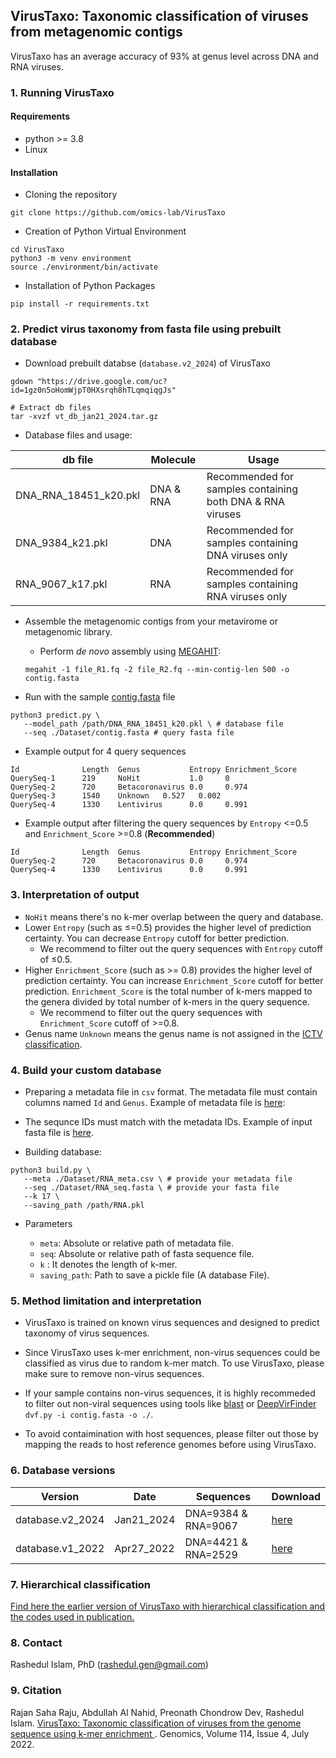 ## VirusTaxo: Taxonomic classification of viruses from metagenomic contigs

VirusTaxo has an average accuracy of 93% at genus level across DNA and RNA viruses.

### 1. Running VirusTaxo 
#### Requirements 
- python >= 3.8
- Linux

#### Installation
 - Cloning the repository
```
git clone https://github.com/omics-lab/VirusTaxo
```
 - Creation of Python Virtual Environment
```
cd VirusTaxo
python3 -m venv environment
source ./environment/bin/activate
```
 - Installation of Python Packages
```
pip install -r requirements.txt
```

### 2. Predict virus taxonomy from fasta file using prebuilt database

- Download prebuilt databse (`database.v2_2024`) of VirusTaxo

```
gdown "https://drive.google.com/uc?id=1gz0n5oHomWjpT0HXsrqh8hTLqmqiqgJs"

# Extract db files
tar -xvzf vt_db_jan21_2024.tar.gz
```

- Database files and usage:

| db file | Molecule | Usage |
|----------|----------|----------|
| DNA_RNA_18451_k20.pkl  | DNA & RNA  | Recommended for samples containing both DNA & RNA viruses   |
| DNA_9384_k21.pkl  | DNA  | Recommended for samples containing DNA viruses only |
| RNA_9067_k17.pkl  | RNA  | Recommended for samples containing RNA viruses only |


- Assemble the metagenomic contigs from your metavirome or metagenomic library. 
   - Perform *de novo* assembly using [MEGAHIT](https://academic.oup.com/bioinformatics/article/31/10/1674/177884): 

   ```megahit -1 file_R1.fq -2 file_R2.fq --min-contig-len 500 -o contig.fasta```

- Run with the sample [contig.fasta](./Dataset/contig.fasta) file

```
python3 predict.py \
   --model_path /path/DNA_RNA_18451_k20.pkl \ # database file
   --seq ./Dataset/contig.fasta # query fasta file 
```

- Example output for 4 query sequences

```
Id              Length  Genus           Entropy Enrichment_Score
QuerySeq-1      219     NoHit           1.0     0
QuerySeq-2      720     Betacoronavirus 0.0     0.974
QuerySeq-3      1540    Unknown   0.527   0.002
QuerySeq-4      1330    Lentivirus      0.0     0.991
```

- Example output after filtering the query sequences by `Entropy` <=0.5 and `Enrichment_Score` >=0.8 (**Recommended**)

```
Id              Length  Genus           Entropy Enrichment_Score
QuerySeq-2      720     Betacoronavirus 0.0     0.974
QuerySeq-4      1330    Lentivirus      0.0     0.991
```

### 3. Interpretation of output
- `NoHit` means there's no k-mer overlap between the query and database.
- Lower `Entropy` (such as ≤=0.5) provides the higher level of prediction certainty. You can decrease `Entropy` cutoff for better prediction. 
   - We recommend to filter out the query sequences with `Entropy` cutoff of ≤0.5. 
- Higher `Enrichment_Score` (such as >= 0.8) provides the higher level of prediction certainty. You can increase `Enrichment_Score` cutoff for better prediction. `Enrichment_Score` is the total number of k-mers mapped to the genera divided by total number of k-mers in the query sequence.
   - We recommend to filter out the query sequences with `Enrichment_Score` cutoff of >=0.8. 
- Genus name `Unknown` means the genus name is not assigned in the [ICTV classification](https://ictv.global/). 

### 4. Build your custom database

- Preparing a metadata file in `csv` format. The metadata file must contain columns named `Id`  and `Genus`. Example of metadata file is [here](./Dataset/RNA_meta.csv):

- The sequnce IDs must match with the metadata IDs. Example of input fasta file is [here](./Dataset/RNA_seq.fasta).

 - Building database:

```
python3 build.py \
   --meta ./Dataset/RNA_meta.csv \ # provide your metadata file
   --seq ./Dataset/RNA_seq.fasta \ # provide your fasta file
   --k 17 \
   --saving_path /path/RNA.pkl
```

 - Parameters 
  
   - `meta`: Absolute or relative path of metadata file.
   - `seq`: Absolute or relative path of fasta sequence file.
   - `k` : It denotes the length of k-mer.
   - `saving_path`: Path to save a pickle file (A database File).


### 5. Method limitation and interpretation

- VirusTaxo is trained on known virus sequences and designed to predict taxonomy of virus sequences. 

- Since VirusTaxo uses k-mer enrichment, non-virus sequences could be classified as virus due to random k-mer match. To use VirusTaxo, please make sure to remove non-virus sequences.    

- If your sample contains non-virus sequences, it is highly recommeded to filter out non-viral sequences using tools like [blast](https://www.ncbi.nlm.nih.gov/labs/virus/vssi/#/find-data/sequence) or [DeepVirFinder](https://github.com/jessieren/DeepVirFinder) `dvf.py -i contig.fasta -o ./`. 

- To avoid contaimination with host sequences, please filter out those by mapping the reads to host reference genomes before using VirusTaxo. 


### 6. Database versions

| Version  | Date     | Sequences | Download |
|----------|----------|----------|----------|
| database.v2_2024  | Jan21_2024  | DNA=9384 &  RNA=9067  | [here](https://drive.google.com/file/d/1gz0n5oHomWjpT0HXsrqh8hTLqmqiqgJs/view?usp=sharing)  |
| database.v1_2022  | Apr27_2022  | DNA=4421 &  RNA=2529  | [here](https://drive.google.com/file/d/1j9rcFi6AMjA7tSqSizAQO7GpZw-brauZ/view?usp=sharing)  |

### 7. Hierarchical classification 

[Find here the earlier version of VirusTaxo with hierarchical classification and the codes used in publication.](https://github.com/omics-lab/VirusTaxo_Hierarchical)

### 8. Contact
Rashedul Islam, PhD (rashedul.gen@gmail.com)

### 9. Citation

Rajan Saha Raju, Abdullah Al Nahid, Preonath Chondrow Dev,  Rashedul Islam. [VirusTaxo: Taxonomic classification of viruses from the genome sequence using k-mer enrichment
](https://www.sciencedirect.com/science/article/pii/S0888754322001598). Genomics, Volume 114, Issue 4, July 2022.
